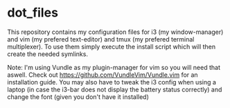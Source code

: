 # dot_files
This repository contains my configuration files for i3 (my window-manager) and vim (my prefered text-editor) 
and tmux (my prefered terminal multiplexer).
To use them simply execute the install script which will then create the needed symlinks.

Note: I'm using Vundle as my plugin-manager for vim so you will need that aswell.
  Check out https://github.com/VundleVim/Vundle.vim for an installation guide.
  You may also have to tweak the i3 config when using a laptop (in case the i3-bar does not display the battery status correctly)
  and change the font (given you don't have it installed) 
  
